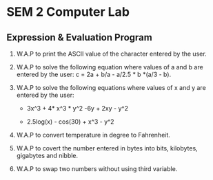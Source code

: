 # SEM 2 Computer Lab

## Expression & Evaluation Program

1. W.A.P to print the ASCII value of the character entered by the user.

2. W.A.P to solve the following equation where values of a and b are entered by the user:
			c = 2a + b/a - a/2.5 * b *(a/3 - b).

3. W.A.P to solve the following equations where values of x and y are entered by the user:
	* 3x^3 + 4* x^3 * y^2 -6y + 2xy - y^2
			
	* 2.5log(x) - cos(30) + x^3 - y^2
			
4. W.A.P to convert temperature in degree to Fahrenheit.

5. W.A.P to covert the number entered in bytes into bits, kilobytes, gigabytes and nibble.

6. W.A.P to swap two numbers without using third variable.			